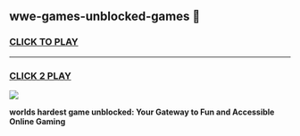 
## wwe-games-unblocked-games 👋
<h3>
<a href="https://premium.freeplayer.one?title=wwe-games-unblocked-games&ref=14F">CLICK TO PLAY</a></h3>
<hr>

<h3>
<a href="https://premium.freeplayer.one?title=wwe-games-unblocked-games&ref=14F">CLICK 2 PLAY</a>
  
</h3>

<a href="https://premium.freeplayer.one?title=wwe-games-unblocked-games&ref=12F/"><img src="https://clearcache.store/games.png"></a>


**worlds hardest game unblocked: Your Gateway to Fun and Accessible Online Gaming**
